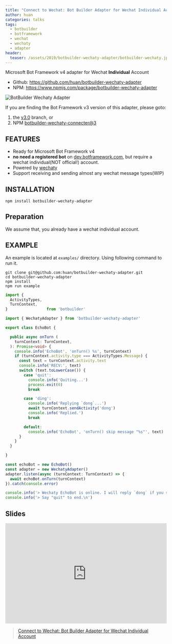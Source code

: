 ```yaml
---
title: "Connect to Wechat: Bot Builder Adapter for Wechat Individual Account"
author: huan
categories: talks
tags:
  - botbuilder
  - botframework
  - wechat
  - wechaty
  - adapter
header:
  teaser: /assets/2019/botbuilder-wechaty-adapter/botbuilder-wechaty.jpg
---
```


Microsoft Bot Framework v4 adapter for Wechat **Individual** Account

- Github: <https://github.com/huan/botbuilder-wechaty-adapter>
- NPM: <https://www.npmjs.com/package/botbuilder-wechaty-adapter>

![BotBuilder Wechaty Adapter](/assets/2019/botbuilder-wechaty-adapter/wechaty-connect-wechat.png)

If you are finding the Bot Framework v3 version of this adapter, please goto:

1. the [v3.0](https://github.com/huan/botbuilder-wechaty-adapter/tree/v3.0) branch, or
1. NPM [botbuilder-wechaty-connecter@3](https://www.npmjs.com/package/botbuilder-wechaty-connector)

## FEATURES

- Ready for Microsoft Bot Framework v4
- **no need a registered bot** on [dev.botframework.com](https://dev.botframework.com/), but require a wechat individual(NOT official!) account.
- Powered by [wechaty](https://github.com/chatie/wechaty)
- Support receiving and sending almost any wechat message types(WIP)

## INSTALLATION

```shell
npm install botbuilder-wechaty-adapter
```

## Preparation

We assume that, you already have a wechat individual account.

## EXAMPLE

An example is located at `examples/` directory. Using following command to run it.

```shell
git clone git@github.com:huan/botbuilder-wechaty-adapter.git
cd botbuilder-wechaty-adapter
npm install
npm run example
```

```ts
import {
  ActivityTypes,
  TurnContext,
}                 from 'botbuilder'

import { WechatyAdapter } from 'botbuilder-wechaty-adapter'

export class EchoBot {

  public async onTurn (
    turnContext: TurnContext,
  ): Promise<void> {
    console.info('EchoBot', 'onTurn() %s', turnContext)
    if (turnContext.activity.type === ActivityTypes.Message) {
      const text = turnContext.activity.text
      console.info('RECV:', text)
      switch (text.toLowerCase()) {
        case 'quit':
          console.info('Quiting...')
          process.exit(0)
          break

        case 'ding':
          console.info('Replying `dong`...')
          await turnContext.sendActivity('dong')
          console.info('Replied.')
          break

        default:
          console.info('EchoBot', 'onTurn() skip message "%s"', text)
      }
    }
  }

}

const echoBot = new EchoBot()
const adapter = new WechatyAdapter()
adapter.listen(async (turnContext: TurnContext) => {
  await echoBot.onTurn(turnContext)
}).catch(console.error)

console.info('> Wechaty EchoBot is online. I will reply `dong` if you send me `ding`!')
console.info('> Say "quit" to end.\n')
```

## Slides

<div class="zoom-container" style="
    position: relative;
    padding-bottom:56.25%;
    padding-top:30px;
    height:0;
    overflow:hidden;
">
  <iframe
    src="https://docs.google.com/presentation/d/e/2PACX-1vQuR4VQbUXdS4rsVjTs7FDNwWbhRb1voaXBzMBsza62ukwwbppCN1D5DdxMym5PpcCG2lmub6-EQ0KX/embed?start=false&loop=false&delayms=3000"
    width='1306'
    height='763'
    allowfullscreen
    webkitallowfullscreen="true"
    mozallowfullscreen="true"
    webkitallowfullscreen="true"
    frameborder="0"
    style="
      position: absolute;
      top:0;
      left:0;
      width:100%;
      height:100%;
    "
  ></iframe>
</div>

> [Connect to Wechat: Bot Builder Adapter for Wechat Individual Account](https://docs.google.com/presentation/d/1b294XdtThMUv0C9ePfQ61YOFTGVL_jFpDEduxX9-SfQ/edit?usp=sharing)
